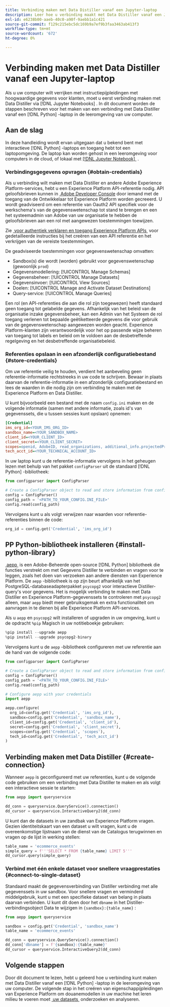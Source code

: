 ```yaml
---
title: Verbinding maken met Data Distiller vanaf een Jupyter-laptop
description: Leer hoe u verbinding maakt met Data Distiller vanaf een Jupyter-laptop.
exl-id: e6238b00-aaeb-40c0-a90f-9aebb1a1c421
source-git-commit: f129c215ebc5dc169b9a7ef9b3faa3463ab413f3
workflow-type: tm+mt
source-wordcount: '672'
ht-degree: 0%

---
```


# Verbinding maken met Data Distiller vanaf een Jupyter-laptop

Als u uw computer wilt verrijken met instructiepijpleidingen met hoogwaardige gegevens voor klanten, moet u eerst verbinding maken met Data Distiller via [!DNL Jupyter Notebooks] . In dit document worden de stappen beschreven voor het maken van een verbinding met Data Distiller vanaf een [!DNL Python] -laptop in de leeromgeving van uw computer.

## Aan de slag

In deze handleiding wordt ervan uitgegaan dat u bekend bent met interactieve [!DNL Python] -laptops en toegang hebt tot een laptopomgeving. De laptop kan worden gehost in een leeromgeving voor computers in de cloud, of lokaal met [[!DNL Jupyter Notebook] &#x200B;](https://jupyter.org/) .

### Verbindingsgegevens opvragen {#obtain-credentials}

Als u verbinding wilt maken met Data Distiller en andere Adobe Experience Platform-services, hebt u een Experience Platform API-referentie nodig. API geloofsbrieven kunnen in [&#x200B; Adobe Developer Console &#x200B;](https://developer.adobe.com/console/home) door iemand met de toegang van de Ontwikkelaar tot Experience Platform worden gecreeerd. U wordt geadviseerd om een referentie van Oauth2 API specifiek voor de werkschema&#39;s van de gegevenswetenschap tot stand te brengen en een het systeemadmin van Adobe van uw organisatie te hebben de geloofsbrieven aan een rol met aangewezen toestemmingen toewijzen.

Zie [&#x200B; voor authentiek verklaren en toegang Experience Platform APIs &#x200B;](../../../landing/api-authentication.md) voor gedetailleerde instructies bij het creëren van een API referentie en het verkrijgen van de vereiste toestemmingen.

De geadviseerde toestemmingen voor gegevenswetenschap omvatten:

- Sandbox(s) die wordt (worden) gebruikt voor gegevenswetenschap (gewoonlijk `prod`)
- Gegevensmodellering: [!UICONTROL Manage Schemas]
- Gegevensbeheer: [!UICONTROL Manage Datasets]
- Gegevensinvoer: [!UICONTROL View Sources]
- Doelen: [!UICONTROL Manage and Activate Dataset Destinations]
- Query-service: [!UICONTROL Manage Queries]

Een rol (en API-referenties die aan die rol zijn toegewezen) heeft standaard geen toegang tot gelabelde gegevens. Afhankelijk van het beleid van de organisatie inzake gegevensbeheer, kan een Admin van het Systeem de rol toegang verlenen tot bepaalde geëtiketteerde gegevens die voor gebruik van de gegevenswetenschap aangewezen worden geacht. Experience Platform-klanten zijn verantwoordelijk voor het op passende wijze beheren van toegang tot labels en beleid om te voldoen aan de desbetreffende regelgeving en het desbetreffende organisatiebeleid.

### Referenties opslaan in een afzonderlijk configuratiebestand {#store-credentials}

Om uw referentie veilig te houden, verdient het aanbeveling geen referentie-informatie rechtstreeks in uw code te schrijven. Bewaar in plaats daarvan de referentie-informatie in een afzonderlijk configuratiebestand en lees de waarden in die nodig zijn om verbinding te maken met de Experience Platform en Data Distiller.

U kunt bijvoorbeeld een bestand met de naam `config.ini` maken en de volgende informatie (samen met andere informatie, zoals id&#39;s van gegevenssets, die u tussen sessies kunt opslaan) opnemen:

```ini
[Credential]
ims_org_id=<YOUR_IMS_ORG_ID>
sandbox_name=<YOUR_SANDBOX_NAME>
client_id=<YOUR_CLIENT_ID>
client_secret=<YOUR_CLIENT_SECRET>
scopes=openid, AdobeID, read_organizations, additional_info.projectedProductContext, session
tech_acct_id=<YOUR_TECHNICAL_ACCOUNT_ID>
```

In uw laptop kunt u de referentie-informatie vervolgens in het geheugen lezen met behulp van het pakket `configParser` uit de standaard [!DNL Python] -bibliotheek:

```python
from configparser import ConfigParser

# Create a ConfigParser object to read and store information from config.ini
config = ConfigParser()
config_path = '<PATH_TO_YOUR_CONFIG.INI_FILE>'
config.read(config_path)
```

Vervolgens kunt u als volgt verwijzen naar waarden voor referentie-referenties binnen de code:

```python
org_id = config.get('Credential', 'ims_org_id')
```

## PP Python-bibliotheek installeren {#install-python-library}

[&#x200B; aepp &#x200B;](https://github.com/adobe/aepp/tree/main) is een Adobe-Beheerde open-source [!DNL Python] bibliotheek die functies verstrekt om met Gegevens Distiller te verbinden en vragen voor te leggen, zoals het doen van verzoeken aan andere diensten van Experience Platform. De `aepp` -bibliotheek is op zijn beurt afhankelijk van het PostgreSQL-databaseadapterpakket `psycopg2` voor interactieve Distiller-query&#39;s voor gegevens. Het is mogelijk verbinding te maken met Data Distiller en Experience Platform-gegevenssets te controleren met `psycopg2` alleen, maar `aepp` biedt meer gebruiksgemak en extra functionaliteit om aanvragen in te dienen bij alle Experience Platform API-services.

Als u `aepp` en `psycopg2` wilt installeren of upgraden in uw omgeving, kunt u de opdracht `%pip` Magisch in uw notitieboekje gebruiken:

```python
%pip install --upgrade aepp
%pip install --upgrade psycopg2-binary
```

Vervolgens kunt u de `aepp` -bibliotheek configureren met uw referentie aan de hand van de volgende code:

```python
from configparser import ConfigParser

# Create a ConfigParser object to read and store information from config.ini
config = ConfigParser()
config_path = '<PATH_TO_YOUR_CONFIG.INI_FILE>'
config.read(config_path)

# Configure aepp with your credentials
import aepp

aepp.configure(
  org_id=config.get('Credential', 'ims_org_id'),
  sandbox=config.get('Credential', 'sandbox_name'),
  client_id=config.get('Credential', 'client_id'), 
  secret=config.get('Credential', 'client_secret'),
  scopes=config.get('Credential', 'scopes'),
  tech_id=config.get('Credential', 'tech_acct_id')
)
```

## Verbinding maken met Data Distiller {#create-connection}

Wanneer `aepp` is geconfigureerd met uw referenties, kunt u de volgende code gebruiken om een verbinding met Data Distiller te maken en als volgt een interactieve sessie te starten:

```python
from aepp import queryservice

dd_conn = queryservice.QueryService().connection()
dd_cursor = queryservice.InteractiveQuery2(dd_conn)
```

U kunt dan de datasets in uw zandbak van Experience Platform vragen. Gezien identiteitskaart van een dataset u wilt vragen, kunt u de overeenkomstige lijstnaam van de dienst van de Catalogus terugwinnen en vragen op de lijst in werking stellen:

```python
table_name = 'ecommerce_events'
simple_query = f'''SELECT * FROM {table_name} LIMIT 5'''
dd_cursor.query(simple_query)
```

### Verbind met één enkele dataset voor snellere vraagprestaties {#connect-to-single-dataset}

Standaard maakt de gegevensverbinding van Distiller verbinding met alle gegevenssets in uw sandbox. Voor snellere vragen en verminderd middelgebruik, kunt u met een specifieke dataset van belang in plaats daarvan verbinden. U kunt dit doen door het `dbname` in het Distiller-verbindingsobject Data te wijzigen in `{sandbox}:{table_name}` :

```python
from aepp import queryservice

sandbox = config.get('Credential', 'sandbox_name')
table_name = 'ecommerce_events'

dd_conn = queryservice.QueryService().connection()
dd_conn['dbname'] = f'{sandbox}:{table_name}'
dd_cursor = queryservice.InteractiveQuery2(dd_conn)
```

## Volgende stappen

Door dit document te lezen, hebt u geleerd hoe u verbinding kunt maken met Data Distiller vanaf een [!DNL Python] -laptop in de leeromgeving van uw computer. De volgende stap in het creëren van eigenschappijpleidingen van Experience Platform om douanemodellen in uw machine het leren milieu te voeren moet [&#x200B; uw datasets &#x200B;](./exploratory-analysis.md) onderzoeken en analyseren.
